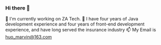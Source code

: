 ### Hi there 👋

<!--
**huomarvin/huomarvin** is a ✨ _special_ ✨ repository because its `README.md` (this file) appears on your GitHub profile.

Here are some ideas to get you started:

- 🔭 I’m currently working on ...
- 🌱 I’m currently learning ...
- 👯 I’m looking to collaborate on ...
- 🤔 I’m looking for help with ...
- 💬 Ask me about ...
- 📫 How to reach me: ...
- 😄 Pronouns: ...
- ⚡ Fun fact: ...
-->

🔭 I'm currently working on ZA Tech.
🌱 I have four years of Java development experience and four years of front-end development experience, and have long served the insurance industry
📫 My Email is huo_marvin@163.com